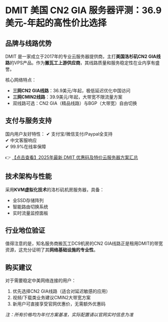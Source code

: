 # DMIT 美国 CN2 GIA 服务器评测：36.9美元-年起的高性价比选择

## 品牌与线路优势

DMIT 是一家成立于2017年的专业云服务器提供商，主打**美国洛杉矶CN2 GIA线路**的VPS产品。作为**搬瓦工上游供应商**，其线路质量和服务稳定性在业内享有盛誉。

核心网络特点：
- **三网CN2 GIA线路**：36.9美元/年起，极低延迟优化中国访问
- **三网CMIN2线路**：39.9美元/年起，大带宽不限流量方案
- 双线路可选：CN2 GIA（精品线路）与BGP（大带宽）自由切换

## 支付与服务支持

国内用户友好特性：
✔ 支付宝/微信支付/Paypal全支持  
✔ 中文客服响应  
✔ 99.9%在线率保障  

👉 [【点击查看】2025年最新 DMIT 优惠码及特价云服务器方案汇总](https://bit.ly/dmit_coupon)

## 技术架构与性能

采用**KVM虚拟化技术**的洛杉矶机房服务器，具备：
- 全SSD存储阵列
- 智能路由切换系统
- 实时流量监控面板

## 行业地位验证

值得注意的是，知名服务商搬瓦工DC9机房的CN2 GIA线路正是租用DMIT的带宽资源，这充分证明了其**网络基础设施的专业性**。

## 购买建议

对于需要稳定中美网络连接的用户：
1. 优先选择CN2 GIA线路（适合对延迟敏感的应用）
2. 视频/下载类业务建议CMIN2大带宽方案
3. 新用户可直接享受官网优惠价，无需额外优惠码

*注：所有价格均为年付方案基准，实际配置请以官网实时信息为准*